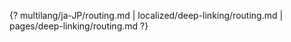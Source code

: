 {? multilang/ja-JP/routing.md | localized/deep-linking/routing.md | pages/deep-linking/routing.md ?}
